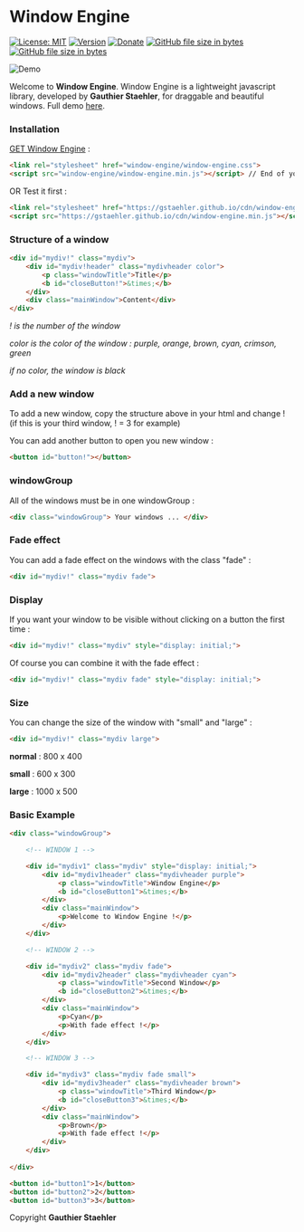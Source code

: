 # Window Engine

[![License: MIT](https://img.shields.io/github/license/GStaehler/Window-Engine.svg?color=brightgreen&label=License)](https://github.com/GStaehler/Window-Engine/blob/master/LICENSE)
[![Version](https://img.shields.io/github/release/GStaehler/Window-Engine.svg?color=Brightgreen&label=Version)](https://github.com/GStaehler/Window-Engine/releases)
[![Donate](https://img.shields.io/badge/Donate-PayPal-Brightgreen.svg)](https://www.paypal.me/GauthierStaehler)
[![GitHub file size in bytes](https://img.shields.io/github/size/GStaehler/Window_Engine/window-engine/window-engine.min.js.svg?color=green&label=window-engine.min.js)](https://github.com/GStaehler/Window-Engine/blob/master/window-engine/window-engine.min.js)
[![GitHub file size in bytes](https://img.shields.io/github/size/GStaehler/Window_Engine/window-engine/window-engine.css.svg?color=green&label=window-engine.css)](https://github.com/GStaehler/Window-Engine/blob/master/window-engine/window-engine.css)

![Demo](https://gstaehler.github.io/window_engine/window.png)

Welcome to **Window Engine**.  Window Engine is a lightweight javascript library, developed by **Gauthier Staehler**, for draggable and beautiful windows. Full demo [here](https://gstaehler.github.io/window.html).

### Installation

[GET Window Engine](https://gstaehler.github.io/get-window-engine/) :

```html
<link rel="stylesheet" href="window-engine/window-engine.css">
<script src="window-engine/window-engine.min.js"></script> // End of your file
```

OR Test it first :

```html
<link rel="stylesheet" href="https://gstaehler.github.io/cdn/window-engine.css">
<script src="https://gstaehler.github.io/cdn/window-engine.min.js"></script> // End of your file
```

### Structure of a window

```html
<div id="mydiv!" class="mydiv">
	<div id="mydiv!header" class="mydivheader color">
		<p class="windowTitle">Title</p>
		<b id="closeButton!">&times;</b>
	</div>
	<div class="mainWindow">Content</div>
</div>
```
*! is the number of the window*

*color is the color of the window : purple, orange, brown, cyan, crimson, green*

*if no color, the window is black*

### Add a new window

To add a new window, copy the structure above in your html and change ! (if this is your third window, ! = 3 for example)

You can add another button to open you new window :

```html
<button id="button!"></button>
```

### windowGroup

All of the windows must be in one windowGroup :

```html
<div class="windowGroup"> Your windows ... </div>
```

### Fade effect

You can add a fade effect on the windows with the class "fade" :

```html
<div id="mydiv!" class="mydiv fade">
```

### Display

If you want your window to be visible without clicking on a button the first time :

```html
<div id="mydiv!" class="mydiv" style="display: initial;">
```

Of course you can combine it with the fade effect :

```html
<div id="mydiv!" class="mydiv fade" style="display: initial;">
```

### Size

You can change the size of the window with "small" and "large" :

```html
<div id="mydiv!" class="mydiv large">
```

**normal** : 800 x 400

**small** : 600 x 300

**large** : 1000 x 500

### Basic Example

```html
<div class="windowGroup">

	<!-- WINDOW 1 -->

	<div id="mydiv1" class="mydiv" style="display: initial;">
		<div id="mydiv1header" class="mydivheader purple">
			<p class="windowTitle">Window Engine</p>
			<b id="closeButton1">&times;</b>
		</div>
		<div class="mainWindow">
			<p>Welcome to Window Engine !</p>
		</div>
	</div>

	<!-- WINDOW 2 -->

	<div id="mydiv2" class="mydiv fade">
		<div id="mydiv2header" class="mydivheader cyan">
			<p class="windowTitle">Second Window</p>
			<b id="closeButton2">&times;</b>
		</div>
		<div class="mainWindow">
			<p>Cyan</p>
			<p>With fade effect !</p>
		</div>
	</div>

	<!-- WINDOW 3 -->

	<div id="mydiv3" class="mydiv fade small">
		<div id="mydiv3header" class="mydivheader brown">
			<p class="windowTitle">Third Window</p>
			<b id="closeButton3">&times;</b>
		</div>
		<div class="mainWindow">
			<p>Brown</p>
			<p>With fade effect !</p>
		</div>
	</div>
	
</div>

<button id="button1">1</button>
<button id="button2">2</button>
<button id="button3">3</button>
```

Copyright **Gauthier Staehler**